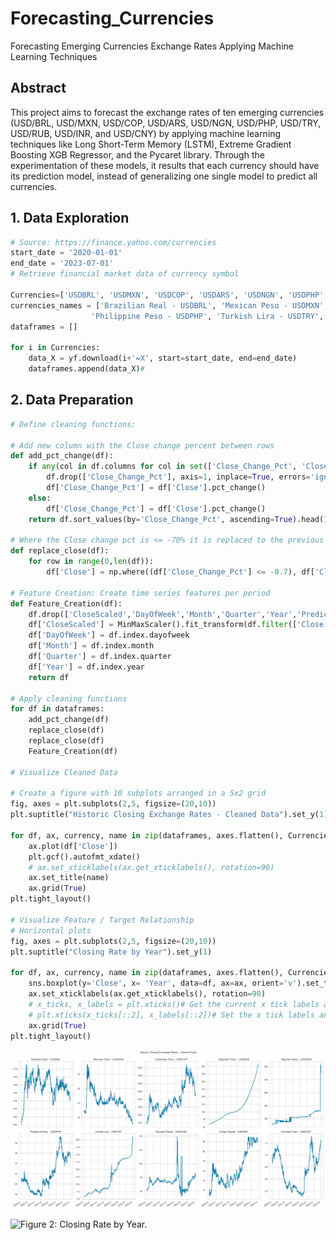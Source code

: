 # Forecasting_Currencies
Forecasting Emerging Currencies Exchange Rates Applying Machine Learning Techniques
## Abstract
This project aims to forecast the exchange rates of ten emerging currencies (USD/BRL, USD/MXN, USD/COP, USD/ARS, USD/NGN, USD/PHP, USD/TRY, USD/RUB, USD/INR, and USD/CNY) by applying machine learning techniques like Long Short-Term Memory (LSTM), Extreme Gradient Boosting XGB Regressor, and the Pycaret library. Through the experimentation of these models, it results that each currency should have its prediction model, instead of generalizing one single model to predict all currencies.
## 1. Data Exploration

```python
# Source: https://finance.yahoo.com/currencies
start_date = '2020-01-01'
end_date = '2023-07-01'
# Retrieve financial market data of currency symbol

Currencies=['USDBRL', 'USDMXN', 'USDCOP', 'USDARS', 'USDNGN', 'USDPHP', 'USDTRY', 'USDRUB', 'USDINR', 'USDCNY']
currencies_names = ['Brazilian Real - USDBRL', 'Mexican Peso - USDMXN', 'Colombian Peso - USDCOP', 'Argentine Peso - USDARS', 'Nigerian Naira - USDNGN',
                  'Philippine Peso - USDPHP', 'Turkish Lira - USDTRY', 'Russian Ruble - USDRUB', 'Indian Rupee - USDINR', 'Chinese Yuan - USDCNY']
dataframes = []

for i in Currencies:
    data_X = yf.download(i+'=X', start=start_date, end=end_date)
    dataframes.append(data_X)#
```
## 2. Data Preparation
```python
# Define cleaning functions:

# Add new column with the Close change percent between rows
def add_pct_change(df):
    if any(col in df.columns for col in set(['Close_Change_Pct', 'Close_Change_Pct_x', 'Close_Change_Pct_y'])):
        df.drop(['Close_Change_Pct'], axis=1, inplace=True, errors='ignore')
        df['Close_Change_Pct'] = df['Close'].pct_change()
    else:
        df['Close_Change_Pct'] = df['Close'].pct_change()
    return df.sort_values(by='Close_Change_Pct', ascending=True).head(10) # Sort the dates with the largest change pct

# Where the Close change pct is <= -70% it is replaced to the previous value
def replace_close(df):
    for row in range(0,len(df)):
        df['Close'] = np.where((df['Close_Change_Pct'] <= -0.7), df['Close'].shift(1), df['Close'])

# Feature Creation: Create time series features per period
def Feature_Creation(df):
    df.drop(['CloseScaled','DayOfWeek','Month','Quarter','Year','Prediction'], axis=1, inplace=True, errors='ignore')
    df['CloseScaled'] = MinMaxScaler().fit_transform(df.filter(['Close']).values)
    df['DayOfWeek'] = df.index.dayofweek
    df['Month'] = df.index.month
    df['Quarter'] = df.index.quarter
    df['Year'] = df.index.year
    return df

# Apply cleaning functions
for df in dataframes:
    add_pct_change(df)
    replace_close(df)
    replace_close(df)
    Feature_Creation(df)

# Visualize Cleaned Data

# Create a figure with 10 subplots arranged in a 5x2 grid
fig, axes = plt.subplots(2,5, figsize=(20,10))
plt.suptitle("Historic Closing Exchange Rates - Cleaned Data").set_y(1)

for df, ax, currency, name in zip(dataframes, axes.flatten(), Currencies, currencies_names):
    ax.plot(df['Close'])
    plt.gcf().autofmt_xdate()
    # ax.set_xticklabels(ax.get_xticklabels(), rotation=90)
    ax.set_title(name)
    ax.grid(True)
plt.tight_layout()

# Visualize Feature / Target Relationship
# Horizontal plots
fig, axes = plt.subplots(2,5, figsize=(20,10))
plt.suptitle("Closing Rate by Year").set_y(1)

for df, ax, currency, name in zip(dataframes, axes.flatten(), Currencies, currencies_names):
    sns.boxplot(y='Close', x= 'Year', data=df, ax=ax, orient='v').set_title(name)#
    ax.set_xticklabels(ax.get_xticklabels(), rotation=90)
    # x_ticks, x_labels = plt.xticks()# Get the current x tick labels and positions
    # plt.xticks(x_ticks[::2], x_labels[::2])# Set the x tick labels and positions to only include every other label
    ax.grid(True)
plt.tight_layout()
```
![Figure 1: Historic Closing Exchange Rates - Cleaned Data.](https://github.com/cvas91/Forecasting_Currencies/blob/main/Figures/Screenshot%202023-07-23%20195652.png)

![Figure 2: Closing Rate by Year.]()

